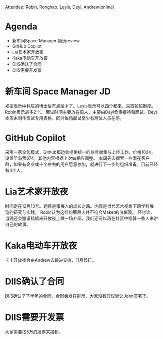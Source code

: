 Attendee: Robin, Ronghao, Leyis, Deyi, Andrew(online)

# Agenda
- 新车间Space Manager 简历review
- GitHub Copilot
- Lia艺术家开放夜
- Kaka电动车开放夜
- DIIS确认了合同
- DIIS需要开发票


# 新车间 Space Manager JD
戎豪表示中科院的博士后有点屈才了。Leyis表示可以四个都来，采取轮班制度。Robin表示最多2个。
面试时间主要放在周末，主要由Deyi负责接待和面试。Deyi本周末制作面试专用表格，同时每场面试至少有两位人员在场。


# GitHub Copilot
采用一家全包模式，Github那边会提供统一的账号收集与上传工作。价格1024，设置早鸟票874。其他内容根据上次做相应调整。
本周先去探索一些潜在客户群，如果有企业或十个左右的用户愿意参加，就进行下一步的组织准备。目前已经有4个人。


# Lia艺术家开放夜
时间定在12月13号。题目是策展人的成长之路。内容是当代艺术视角下跨学科展览的研究与实践。
Robin认为这样的策展人并不符合Maker的价值观。
经讨论，当晚还会邀请嵇鹤来开放夜上做一场介绍，我们还可以再在社区中招募一些人来讲自己的故事。


# Kaka电动车开放夜
卡卡开放夜会由Andrew去跟进安排，11月15日。


# DIIS确认了合同
DIIS确认了下半年的合同，合同会发在群里，大家没有异议就让John签署了。


# DIIS需要开发票
大家需要找5万的发票来报销。

